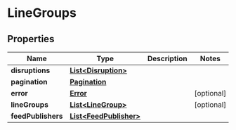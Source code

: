 
# LineGroups

## Properties
Name | Type | Description | Notes
------------ | ------------- | ------------- | -------------
**disruptions** | [**List&lt;Disruption&gt;**](Disruption.md) |  | 
**pagination** | [**Pagination**](Pagination.md) |  | 
**error** | [**Error**](Error.md) |  |  [optional]
**lineGroups** | [**List&lt;LineGroup&gt;**](LineGroup.md) |  |  [optional]
**feedPublishers** | [**List&lt;FeedPublisher&gt;**](FeedPublisher.md) |  | 



